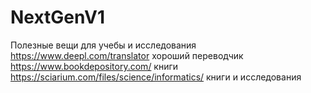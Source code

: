 # NextGenV1
Полезные вещи для учебы и исследования
https://www.deepl.com/translator хороший переводчик
https://www.bookdepository.com/ книги
https://sciarium.com/files/science/informatics/ книги и исследования
